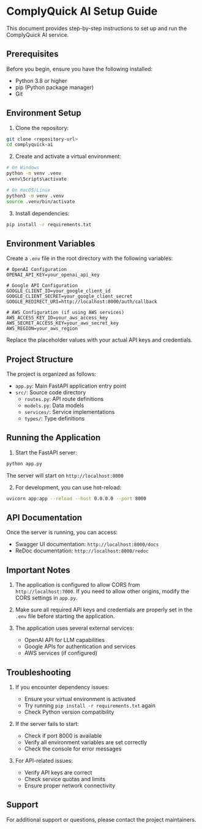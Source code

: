 # ComplyQuick AI Setup Guide

This document provides step-by-step instructions to set up and run the ComplyQuick AI service.

## Prerequisites

Before you begin, ensure you have the following installed:
- Python 3.8 or higher
- pip (Python package manager)
- Git

## Environment Setup

1. Clone the repository:
```bash
git clone <repository-url>
cd complyquick-ai
```

2. Create and activate a virtual environment:
```bash
# On Windows
python -m venv .venv
.venv\Scripts\activate

# On macOS/Linux
python3 -m venv .venv
source .venv/bin/activate
```

3. Install dependencies:
```bash
pip install -r requirements.txt
```

## Environment Variables

Create a `.env` file in the root directory with the following variables:
```
# OpenAI Configuration
OPENAI_API_KEY=your_openai_api_key

# Google API Configuration
GOOGLE_CLIENT_ID=your_google_client_id
GOOGLE_CLIENT_SECRET=your_google_client_secret
GOOGLE_REDIRECT_URI=http://localhost:8000/auth/callback

# AWS Configuration (if using AWS services)
AWS_ACCESS_KEY_ID=your_aws_access_key
AWS_SECRET_ACCESS_KEY=your_aws_secret_key
AWS_REGION=your_aws_region
```

Replace the placeholder values with your actual API keys and credentials.

## Project Structure

The project is organized as follows:
- `app.py`: Main FastAPI application entry point
- `src/`: Source code directory
  - `routes.py`: API route definitions
  - `models.py`: Data models
  - `services/`: Service implementations
  - `types/`: Type definitions

## Running the Application

1. Start the FastAPI server:
```bash
python app.py
```

The server will start on `http://localhost:8000`

2. For development, you can use hot-reload:
```bash
uvicorn app:app --reload --host 0.0.0.0 --port 8000
```

## API Documentation

Once the server is running, you can access:
- Swagger UI documentation: `http://localhost:8000/docs`
- ReDoc documentation: `http://localhost:8000/redoc`

## Important Notes

1. The application is configured to allow CORS from `http://localhost:7000`. If you need to allow other origins, modify the CORS settings in `app.py`.

2. Make sure all required API keys and credentials are properly set in the `.env` file before starting the application.

3. The application uses several external services:
   - OpenAI API for LLM capabilities
   - Google APIs for authentication and services
   - AWS services (if configured)

## Troubleshooting

1. If you encounter dependency issues:
   - Ensure your virtual environment is activated
   - Try running `pip install -r requirements.txt` again
   - Check Python version compatibility

2. If the server fails to start:
   - Check if port 8000 is available
   - Verify all environment variables are set correctly
   - Check the console for error messages

3. For API-related issues:
   - Verify API keys are correct
   - Check service quotas and limits
   - Ensure proper network connectivity

## Support

For additional support or questions, please contact the project maintainers. 